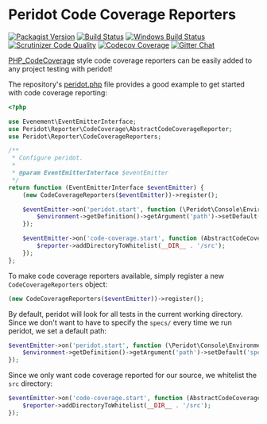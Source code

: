 # Peridot Code Coverage Reporters

[![Packagist Version](https://img.shields.io/packagist/v/peridot-php/peridot-code-coverage-reporters.svg?style=flat-square "Packagist Version")](https://packagist.org/packages/peridot-php/peridot-code-coverage-reporters)
[![Build Status](https://img.shields.io/travis/peridot-php/peridot-code-coverage-reporters/master.svg?style=flat-square "Build Status")](https://travis-ci.org/peridot-php/peridot-code-coverage-reporters)
[![Windows Build Status](https://img.shields.io/appveyor/ci/peridot/peridot-code-coverage-reporters/master.svg?label=windows&style=flat-square "Windows Build Status")](https://ci.appveyor.com/project/peridot/peridot-code-coverage-reporters)
[![Scrutinizer Code Quality](https://img.shields.io/scrutinizer/g/peridot-php/peridot-code-coverage-reporters.svg?style=flat-square "Scrutinizer Code Quality")](https://scrutinizer-ci.com/g/peridot-php/peridot-code-coverage-reporters/?branch=master)
[![Codecov Coverage](https://img.shields.io/codecov/c/github/peridot-php/peridot-code-coverage-reporters/master.svg?style=flat-square "Codecov Coverage")](https://codecov.io/gh/peridot-php/peridot-code-coverage-reporters)
[![Gitter Chat](https://img.shields.io/gitter/room/peridot-php/lobby.svg?style=flat-square "Gitter Chat")](https://gitter.im/peridot-php/lobby)

[PHP_CodeCoverage](https://github.com/sebastianbergmann/php-code-coverage) style code coverage reporters can be easily added to any project testing with peridot!

The repository's [peridot.php](https://github.com/peridot-php/peridot-code-coverage-reporters/blob/master/peridot.php) file provides a good example to get started with code coverage reporting:

```php
<?php

use Evenement\EventEmitterInterface;
use Peridot\Reporter\CodeCoverage\AbstractCodeCoverageReporter;
use Peridot\Reporter\CodeCoverageReporters;

/**
 * Configure peridot.
 *
 * @param EventEmitterInterface $eventEmitter
 */
return function (EventEmitterInterface $eventEmitter) {
    (new CodeCoverageReporters($eventEmitter))->register();

    $eventEmitter->on('peridot.start', function (\Peridot\Console\Environment $environment) {
        $environment->getDefinition()->getArgument('path')->setDefault('specs');
    });

    $eventEmitter->on('code-coverage.start', function (AbstractCodeCoverageReporter $reporter) {
        $reporter->addDirectoryToWhitelist(__DIR__ . '/src');
    });
};
```

To make code coverage reporters available, simply register a new `CodeCoverageReporters` object:

```php
(new CodeCoverageReporters($eventEmitter))->register();
```

By default, peridot will look for all tests in the current working directory.  Since we don't want to have to specify the `specs/` every time we run peridot, we set a default path:

```php
$eventEmitter->on('peridot.start', function (\Peridot\Console\Environment $environment) {
    $environment->getDefinition()->getArgument('path')->setDefault('specs');
});
```

Since we only want code coverage reported for our source, we whitelist the `src` directory:

```php
$eventEmitter->on('code-coverage.start', function (AbstractCodeCoverageReporter $reporter) {
    $reporter->addDirectoryToWhitelist(__DIR__ . '/src');
});
```

